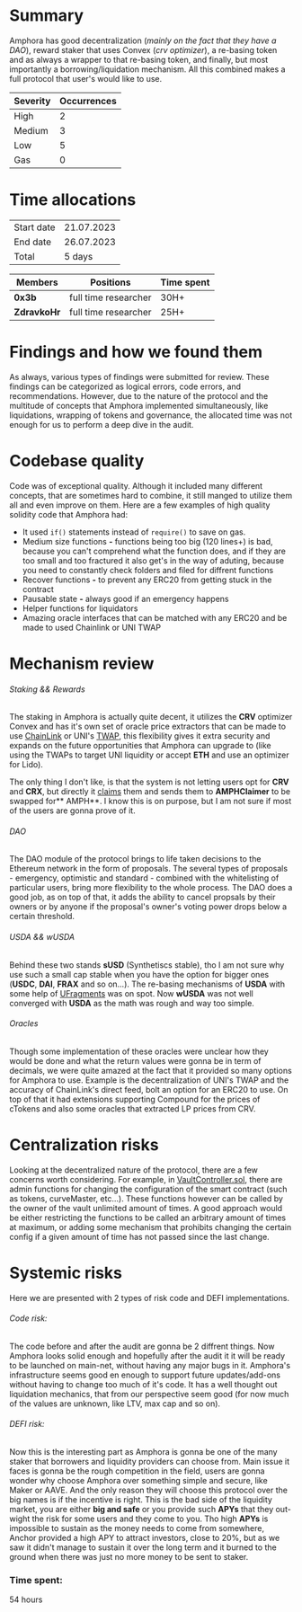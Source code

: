 # Summary
Amphora has good decentralization (*mainly on the fact that they have a DAO*), reward staker that uses Convex (*crv optimizer*), a re-basing token and as always a wrapper to that re-basing token, and finally, but most importantly a borrowing/liquidation mechanism.  All this combined makes a full protocol that user's would like to use.

| Severity | Occurrences |
|----------|------------|
| High     | 2          |
| Medium   | 3          |
| Low      | 5          |
| Gas      | 0         |

# Time allocations

|            |            |
|------------|------------|
| Start date | 21.07.2023 |
| End date   | 26.07.2023  |
| Total      | 5 days     |

| Members       | Positions            | Time spent |
|---------------|----------------------|------------|
| **0x3b**      | full time researcher | 30H+       |
| **ZdravkoHr** | full time researcher | 25H+       |

# Findings and how we found them

As always, various types of findings were submitted for review. These findings can be categorized as logical errors, code errors, and recommendations. However, due to the nature of the protocol and the multitude of concepts that Amphora implemented simultaneously, like liquidations, wrapping of tokens and governance, the allocated time was not enough for us to perform a deep dive in the audit.

# Codebase quality
Code was of exceptional quality. Although it included many different concepts, that are sometimes hard to combine, it still manged to utilize them all and even improve on them. 
Here are a few examples of high quality solidity code that Amphora had:
- It used `if()` statements instead of `require()` to save on gas.
- Medium size functions **-** functions being too big (120 lines+) is bad, because you can't comprehend what the function does, and if they are too small and too fractured it also get's in the way of aduting, because you need to constantly check folders and filed for diffrent functions
- Recover functions **-** to prevent any ERC20 from getting stuck in the contract
- Pausable state **-** always good if an emergency happens
- Helper functions for liquidators
- Amazing oracle interfaces that can be matched with any ERC20 and be made to used Chainlink or UNI TWAP

# Mechanism review

###### Staking && Rewards
The staking in Amphora is actually quite decent, it utilizes the **CRV** optimizer Convex and has it's own set of oracle price extractors that can be made to use [ChainLink](https://github.com/code-423n4/2023-07-amphora/blob/main/core/solidity/contracts/periphery/oracles/ChainlinkOracleRelay.sol) or UNI's [TWAP](https://github.com/code-423n4/2023-07-amphora/blob/main/core/solidity/contracts/periphery/oracles/UniswapV3OracleRelay.sol), this flexibility gives it extra security and expands on the future opportunities that Amphora can upgrade to (like using the TWAPs to target UNI liquidity or accept **ETH** and use an optimizer for Lido). 

The only thing I don't like, is that the system is not letting users opt for **CRV** and **CRX**, but directly it [claims](https://github.com/code-423n4/2023-07-amphora/blob/main/core/solidity/contracts/core/Vault.sol#L206-L221) them and sends them to **AMPHClaimer** to be swapped for** AMPH**. I know this is on purpose, but I am not sure if most of the users are gonna prove of it.

###### DAO
The DAO module of the protocol brings to life taken decisions to the Ethereum network in the form of proposals. The several types of proposals - emergency, optimistic and standard - combined with the whitelisting of particular users, bring more flexibility to the whole process. The DAO does a good job, as on top of that, it adds the ability to cancel propsals by their owners or by anyone if the proposal's owner's voting power drops below a certain threshold. 

###### USDA && wUSDA
Behind these two stands **sUSD** (Synthetiscs stable), tho I am not sure why use such a small cap stable when you have the option for bigger ones (**USDC**, **DAI**, **FRAX** and so on...). The re-basing mechanisms of **USDA** with some help of  [UFragments](https://github.com/code-423n4/2023-07-amphora/blob/main/core/solidity/contracts/utils/UFragments.sol) was on spot. Now **wUSDA** was not well converged with **USDA** as  the math was rough and way too simple.

###### Oracles
Though some implementation of these oracles were unclear how they would be done and what the return values were gonna be in term of decimals, we were quite amazed at the fact that it provided so many options for Amphora to use. Example is the decentralization of UNI's TWAP and the accuracy of ChainLink's direct feed, bolt an option for an ERC20 to use. On top of that it had  extensions supporting Compound for the prices of cTokens and also some oracles that extracted LP prices from CRV.

# Centralization risks
Looking at the decentralized nature of the protocol, there are a few concerns worth considering. For example, in [VaultController.sol](https://github.com/code-423n4/2023-07-amphora/blob/main/core/solidity/contracts/core/VaultController.sol), there are admin functions for changing the configuration of the smart contract (such as tokens, curveMaster, etc...). These functions however can be called by the owner of the vault unlimited amount of times. A good approach would be either restricting the functions to be called an arbitrary amount of times at maximum, or adding some mechanism that prohibits changing the certain config if a given amount of time has not passed since the last change.

# Systemic risks
Here we are presented with 2 types of risk code and DEFI implementations.
###### Code risk:
The code before and after the audit are gonna be 2 diffrent things. Now Amphora looks solid enough and hopefully after the audit it it will be ready to be launched on main-net, without having any major bugs in it. Amphora's infrastructure seems good en enough to support future updates/add-ons without having to change too much of it's code. It has a well thought out liquidation mechanics, that from our perspective seem good (for now much of the values are unknown, like LTV, max cap and so on).

###### DEFI risk:
Now this is the interesting part as Amphora is gonna be one of the many staker that borrowers and liquidity providers can choose from. Main issue it faces is gonna be the rough competition in the field, users are gonna wonder why choose Amphora over something simple and secure, like Maker or AAVE. And the only reason they will choose this protocol over the big names is if the incentive is right. This is the bad side of the liquidity market, you are either **big and safe** or you provide such **APYs** that they out-wight the risk for some users and they come to you. Tho high **APYs** is impossible to sustain as the money needs to come from somewhere, Anchor provided a high APY to attract investors, close to 20%, but as we saw it didn't manage to sustain it over the long term and it burned to the ground when there was just no more money to be sent to staker.

### Time spent:
54 hours